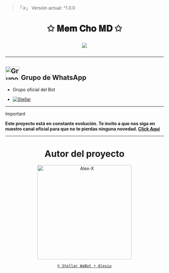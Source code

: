 > 「✰」 Versión actual: ^1.0.0

<h1 align="center">✩ 𝐌𝐞𝐦 𝐂𝐡𝐨 𝐌𝐃 ✩</p>
<p>
        <img src = "https://stellarwa.xyz/files/1753048395196.jpg">
    </p>

---

## <img src="https://static.wikia.nocookie.net/nyancat/images/d/d3/Nyan-cat.gif/revision/latest/scale-to-width-down/400?cb=20131231222500&path-prefix=es" alt="Grupo" width="45" height="43"> Grupo de WhatsApp

- Grupo oficial del Bot

* <a href="https://stellarwa.xyz/memcho"><img alt="Stellar" src="https://img.shields.io/badge/Mem-Cho-25D366?style=for-the-badge&logo=whatsapp&logoColor=white"/></a>

---

> [!IMPORTANT]
> **Este proyecto está en constante evolución. Te invito a que nos siga en nuestro canal oficial para que no te pierdas ninguna novedad. [Click Aquí](https://stellarwa.xyz/channel)**

----

<div align="center">
  <h1 align="center">Autor del proyecto</h1>

<a href="https://github.com/DevAlexJs"><img src="https://github.com/DevAlexJs.png" width="300" height="300" alt="Alex-X"/></a>

[`© Stellar WaBot • Alexiu`](https://stellarwa.xyz/stellar)
